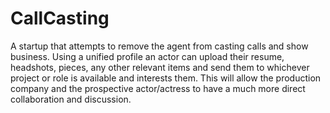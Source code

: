 # CallCasting
A startup that attempts to remove the agent from casting calls and show business. Using a unified profile an actor can upload their resume, headshots, pieces, any other relevant items and send them to whichever project or role is available and interests them. This will allow the production company and the prospective actor/actress to have a much more direct collaboration and discussion. 
